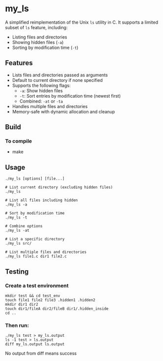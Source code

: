 # my_ls

A simplified reimplementation of the Unix `ls` utility in C.
It supports a limited subset of `ls` feature, including:
- Listing files and directories
- Showing hidden files (`-a`)
- Sorting by modification time (`-t`)

## Features

- Lists files and directories passed as arguments
- Default to current directory if none specified
- Supports the following flags:
  - `-a`: Show hidden files
  - `-t`: Sort entries by modification time (newest first)
  - Combined: `-at` or `-ta`
- Handles multiple files and directories
- Memory-safe with dynamic allocation and cleanup


## Build

### To compile
- make 


## Usage 

```
./my_ls [options] [file...]

# List current directory (excluding hidden files)
./my_ls

# List all files including hidden
./my_ls -a

# Sort by modification time
./my_ls -t

# Combine options
./my_ls -at

# List a specific directory
./my_ls src/

# List multiple files and directories
./my_ls file1.c dir1 file2.c

```


## Testing

### Create a test environment

```
mkdir test && cd test_env
touch file1 file2 file3 .hidden1 .hidden2
mkdir dir1 dir2
touch dir1/fileA dir2/fileB dir1/.hidden_inside
cd ..
```

### Then run:

```
./my_ls test > my_ls.output
ls -1 test > ls.output
diff my_ls.output ls.output
```

No output from diff means success


